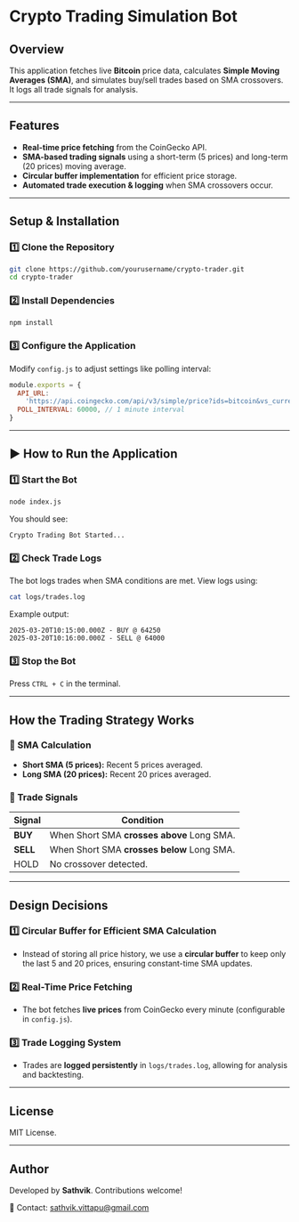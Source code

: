 # Crypto Trading Simulation Bot

## Overview

This application fetches live **Bitcoin** price data, calculates **Simple Moving Averages (SMA)**, and simulates buy/sell trades based on SMA crossovers. It logs all trade signals for analysis.

---

## Features

- **Real-time price fetching** from the CoinGecko API.
- **SMA-based trading signals** using a short-term (5 prices) and long-term (20 prices) moving average.
- **Circular buffer implementation** for efficient price storage.
- **Automated trade execution & logging** when SMA crossovers occur.

---

## Setup & Installation

### 1️⃣ Clone the Repository

```sh
git clone https://github.com/yourusername/crypto-trader.git
cd crypto-trader
```

### 2️⃣ Install Dependencies

```sh
npm install
```

### 3️⃣ Configure the Application

Modify `config.js` to adjust settings like polling interval:

```js
module.exports = {
  API_URL:
    'https://api.coingecko.com/api/v3/simple/price?ids=bitcoin&vs_currencies=usd',
  POLL_INTERVAL: 60000, // 1 minute interval
}
```

---

## ▶️ How to Run the Application

### 1️⃣ Start the Bot

```sh
node index.js
```

You should see:

```
Crypto Trading Bot Started...
```

### 2️⃣ Check Trade Logs

The bot logs trades when SMA conditions are met. View logs using:

```sh
cat logs/trades.log
```

Example output:

```
2025-03-20T10:15:00.000Z - BUY @ 64250
2025-03-20T10:16:00.000Z - SELL @ 64000
```

### 3️⃣ Stop the Bot

Press `CTRL + C` in the terminal.

---

## How the Trading Strategy Works

### 🔹 SMA Calculation

- **Short SMA (5 prices):** Recent 5 prices averaged.
- **Long SMA (20 prices):** Recent 20 prices averaged.

### 🔹 Trade Signals

| Signal   | Condition                                  |
| -------- | ------------------------------------------ |
| **BUY**  | When Short SMA **crosses above** Long SMA. |
| **SELL** | When Short SMA **crosses below** Long SMA. |
| HOLD     | No crossover detected.                     |

---

## Design Decisions

### 1️⃣ **Circular Buffer for Efficient SMA Calculation**

- Instead of storing all price history, we use a **circular buffer** to keep only the last 5 and 20 prices, ensuring constant-time SMA updates.

### 2️⃣ **Real-Time Price Fetching**

- The bot fetches **live prices** from CoinGecko every minute (configurable in `config.js`).

### 3️⃣ **Trade Logging System**

- Trades are **logged persistently** in `logs/trades.log`, allowing for analysis and backtesting.

---

## License

MIT License.

---

## Author

Developed by **Sathvik**. Contributions welcome!

📧 Contact: sathvik.vittapu@gmail.com
